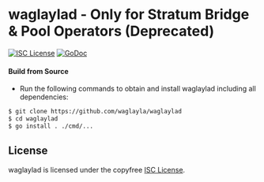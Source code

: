 
waglaylad - Only for Stratum Bridge & Pool Operators (Deprecated)
====

[![ISC License](http://img.shields.io/badge/license-ISC-blue.svg)](https://choosealicense.com/licenses/isc/)
[![GoDoc](https://img.shields.io/badge/godoc-reference-blue.svg)](http://godoc.org/github.com/waglayla/waglaylad)

#### Build from Source

- Run the following commands to obtain and install waglaylad including all dependencies:

```bash
$ git clone https://github.com/waglayla/waglaylad
$ cd waglaylad
$ go install . ./cmd/...
```

## License

waglaylad is licensed under the copyfree [ISC License](https://choosealicense.com/licenses/isc/).
